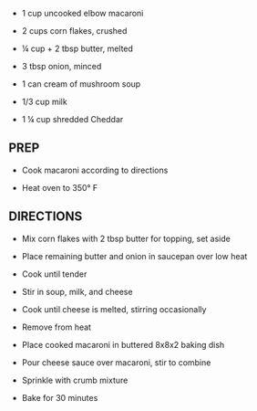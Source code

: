 - 1 cup uncooked elbow macaroni

- 2 cups corn flakes, crushed

- ¼ cup + 2 tbsp butter, melted

- 3 tbsp onion, minced

- 1 can cream of mushroom soup

- 1/3 cup milk

- 1 ¼ cup shredded Cheddar

## PREP

- Cook macaroni according to directions

- Heat oven to 350° F

## DIRECTIONS

- Mix corn flakes with 2 tbsp butter for topping, set aside

- Place remaining butter and onion in saucepan over low heat

- Cook until tender

- Stir in soup, milk, and cheese

- Cook until cheese is melted, stirring occasionally

- Remove from heat

- Place cooked macaroni in buttered 8x8x2 baking dish

- Pour cheese sauce over macaroni, stir to combine

- Sprinkle with crumb mixture

- Bake for 30 minutes
